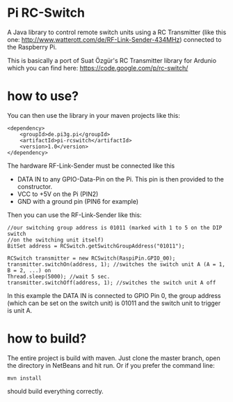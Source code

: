 Pi RC-Switch
============

A Java library to control remote switch units using a RC Transmitter (like
this one: http://www.watterott.com/de/RF-Link-Sender-434MHz) connected to the
Raspberry Pi.

This is basically a port of Suat Özgür's RC Transmitter library for Ardunio
which you can find here: https://code.google.com/p/rc-switch/

how to use?
============
You can then use the library in your maven projects like this:

    <dependency>
        <groupId>de.pi3g.pi</groupId>
        <artifactId>pi-rcswitch</artifactId>
        <version>1.0</version>
    </dependency>

The hardware RF-Link-Sender must be connected like this

* DATA IN to any GPIO-Data-Pin on the Pi. This pin is then provided to the constructor.
* VCC to +5V on the Pi (PIN2)
* GND with a ground pin (PIN6 for example)

Then you can use the RF-Link-Sender like this:

    //our switching group address is 01011 (marked with 1 to 5 on the DIP switch
    //on the switching unit itself)
    BitSet address = RCSwitch.getSwitchGroupAddress("01011");

    RCSwitch transmitter = new RCSwitch(RaspiPin.GPIO_00);
    transmitter.switchOn(address, 1); //switches the switch unit A (A = 1, B = 2, ...) on
    Thread.sleep(5000); //wait 5 sec.
    transmitter.switchOff(address, 1); //switches the switch unit A off

In this example the DATA IN is connected to GPIO Pin 0, the group address (which can
be set on the switch unit) is 01011 and the switch unit to trigger is
unit A.

how to build?
=============

The entire project is build with maven. Just clone the master branch, open the directory in NetBeans and hit run. Or if
you prefer the command line: 

    mvn install

should build everything correctly. 
